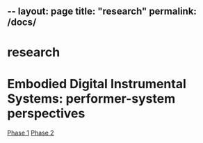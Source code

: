 --
layout: page
title: "research"
permalink: /docs/
--
# research

# Embodied Digital Instrumental Systems: performer-system perspectives
[Phase 1](https://github.com/dispersionlab/edis-performer-study/blob/main/pages/phaseI.md)
[Phase 2](https://github.com/dispersionlab/edis-performer-study/blob/main/README.md)